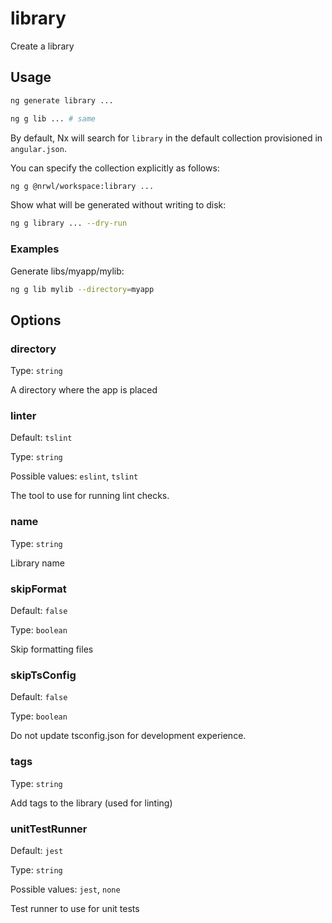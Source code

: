 # library

Create a library

## Usage

```bash
ng generate library ...
```

```bash
ng g lib ... # same
```

By default, Nx will search for `library` in the default collection provisioned in `angular.json`.

You can specify the collection explicitly as follows:

```bash
ng g @nrwl/workspace:library ...
```

Show what will be generated without writing to disk:

```bash
ng g library ... --dry-run
```

### Examples

Generate libs/myapp/mylib:

```bash
ng g lib mylib --directory=myapp
```

## Options

### directory

Type: `string`

A directory where the app is placed

### linter

Default: `tslint`

Type: `string`

Possible values: `eslint`, `tslint`

The tool to use for running lint checks.

### name

Type: `string`

Library name

### skipFormat

Default: `false`

Type: `boolean`

Skip formatting files

### skipTsConfig

Default: `false`

Type: `boolean`

Do not update tsconfig.json for development experience.

### tags

Type: `string`

Add tags to the library (used for linting)

### unitTestRunner

Default: `jest`

Type: `string`

Possible values: `jest`, `none`

Test runner to use for unit tests
